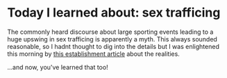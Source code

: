 #  Today I learned about: sex trafficing 
 
The commonly heard discourse about large sporting events leading to a huge upswing in sex trafficing is apparently a myth. This always sounded reasonable, so I hadnt thought to dig into the details but I was enlightened this morning by [this establishment article](https://t.co/eTXIFI6UvU) about the realities. 
 
...and now, you've learned that too!
